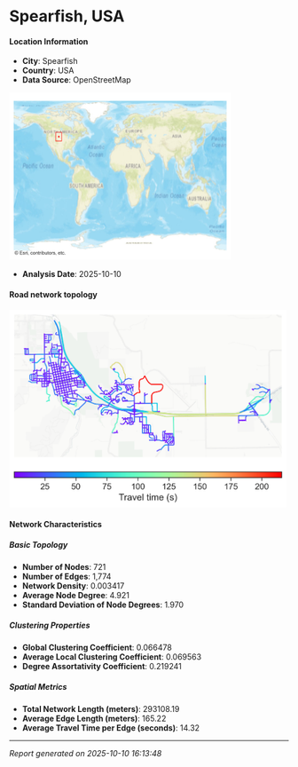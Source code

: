 # Spearfish, USA

#### Location Information

- **City**: Spearfish
- **Country**: USA
- **Data Source**: OpenStreetMap
<img src="Spearfish_location.png" alt="Spearfish Location Map" width="400" />

- **Analysis Date**: 2025-10-10

#### Road network topology

<img src="Spearfish_network_map.png" alt="Spearfish Road Network Map" width="500"/>

#### Network Characteristics

##### Basic Topology

- **Number of Nodes**: 721
- **Number of Edges**: 1,774
- **Network Density**: 0.003417
- **Average Node Degree**: 4.921
- **Standard Deviation of Node Degrees**: 1.970

##### Clustering Properties

- **Global Clustering Coefficient**: 0.066478
- **Average Local Clustering Coefficient**: 0.069563
- **Degree Assortativity Coefficient**: 0.219241

##### Spatial Metrics

- **Total Network Length (meters)**: 293108.19
- **Average Edge Length (meters)**: 165.22
- **Average Travel Time per Edge (seconds)**: 14.32

---
*Report generated on 2025-10-10 16:13:48*
